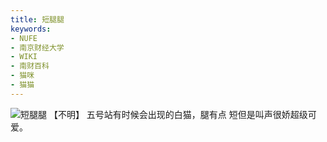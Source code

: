 ```yaml
---
title: 短腿腿
keywords:
- NUFE
- 南京财经大学
- WIKI
- 南财百科
- 猫咪
- 猫猫
---
```

![短腿腿](/mao/短腿腿.jpg)
【不明】
五号站有时候会出现的白猫，腿有点
短但是叫声很娇超级可爱。